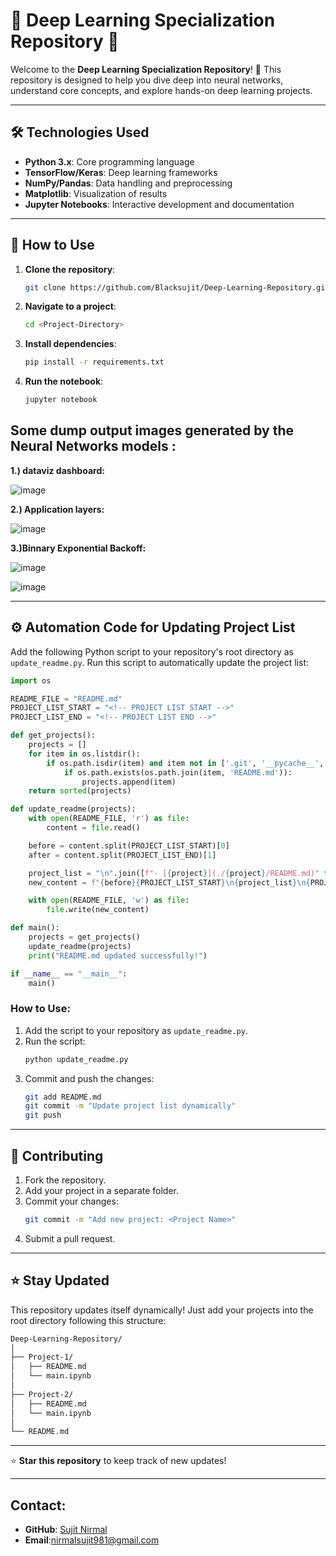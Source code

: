 # 🌟 Deep Learning Specialization Repository 🌟

Welcome to the **Deep Learning Specialization Repository**! 🚀 This repository is designed to help you dive deep into neural networks, understand core concepts, and explore hands-on deep learning projects.



---

## 🛠️ Technologies Used
- **Python 3.x**: Core programming language
- **TensorFlow/Keras**: Deep learning frameworks
- **NumPy/Pandas**: Data handling and preprocessing
- **Matplotlib**: Visualization of results
- **Jupyter Notebooks**: Interactive development and documentation

---

## 🚀 How to Use
1. **Clone the repository**:
   ```bash
   git clone https://github.com/Blacksujit/Deep-Learning-Repository.git
   ```
2. **Navigate to a project**:
   ```bash
   cd <Project-Directory>
   ```
3. **Install dependencies**:
   ```bash
   pip install -r requirements.txt
   ```
4. **Run the notebook**:
   ```bash
   jupyter notebook
   ```

## Some dump output images generated by the Neural Networks models :


**1.) dataviz dashboard:**

![image](https://github.com/user-attachments/assets/81969dfd-68c2-4b25-8708-d863a8f8b5fb)

**2.) Application layers:**

![image](https://github.com/user-attachments/assets/207e4673-dbeb-4f67-a0b8-d8201d4ffe08)

**3.)Binnary Exponential Backoff:**

![image](https://github.com/user-attachments/assets/21b470da-e2b6-4dcb-84f6-56827bba5999)

![image](https://github.com/user-attachments/assets/fafcc07b-f5ac-4918-9017-41a663c90d2a)


---

## ⚙️ Automation Code for Updating Project List
Add the following Python script to your repository's root directory as `update_readme.py`. Run this script to automatically update the project list:

```python
import os

README_FILE = "README.md"
PROJECT_LIST_START = "<!-- PROJECT LIST START -->"
PROJECT_LIST_END = "<!-- PROJECT LIST END -->"

def get_projects():
    projects = []
    for item in os.listdir():
        if os.path.isdir(item) and item not in ['.git', '__pycache__', '.github']:
            if os.path.exists(os.path.join(item, 'README.md')):
                projects.append(item)
    return sorted(projects)

def update_readme(projects):
    with open(README_FILE, 'r') as file:
        content = file.read()

    before = content.split(PROJECT_LIST_START)[0]
    after = content.split(PROJECT_LIST_END)[1]

    project_list = "\n".join([f"- [{project}](./{project}/README.md)" for project in projects])
    new_content = f"{before}{PROJECT_LIST_START}\n{project_list}\n{PROJECT_LIST_END}{after}"

    with open(README_FILE, 'w') as file:
        file.write(new_content)

def main():
    projects = get_projects()
    update_readme(projects)
    print("README.md updated successfully!")

if __name__ == "__main__":
    main()
```

### How to Use:
1. Add the script to your repository as `update_readme.py`.
2. Run the script:
   ```bash
   python update_readme.py
   ```
3. Commit and push the changes:
   ```bash
   git add README.md
   git commit -m "Update project list dynamically"
   git push
   ```

---

## 🤝 Contributing
1. Fork the repository.
2. Add your project in a separate folder.
3. Commit your changes:
   ```bash
   git commit -m "Add new project: <Project Name>"
   ```
4. Submit a pull request.

---

## ⭐ Stay Updated
This repository updates itself dynamically! Just add your projects into the root directory following this structure:
```bash
Deep-Learning-Repository/
│
├── Project-1/
│   ├── README.md
│   └── main.ipynb
│
├── Project-2/
│   ├── README.md
│   └── main.ipynb
│
└── README.md
```

---

⭐ **Star this repository** to keep track of new updates!

---

## Contact:
- **GitHub**: [Sujit Nirmal](https://github.com/Blacksujit)
- **Email**:nirmalsujit981@gmail.com 
